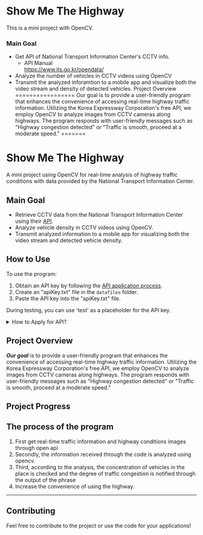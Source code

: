 Show Me The Highway
===================
This is a mini project with OpenCV.

### Main Goal
+ Get API of National Transport Information Center's CCTV info.
    + API Manual  
    https://www.its.go.kr/opendata/
+ Analyze the number of vehicles in CCTV videos using OpenCV
+ Transmit the analyzed inforamtion to a mobile app and visualize both the video stream and density of detected vehicles.
Project Overview
=================
Our goal is to provide a user-friendly program that enhances the convenience of accessing real-time highway traffic information. Utilizing the Korea Expressway Corporation's free API, we employ OpenCV to analyze images from CCTV cameras along highways. The program responds with user-friendly messages such as "Highway congestion detected" or "Traffic is smooth, proceed at a moderate speed."
=======
# Show Me The Highway

A mini project using OpenCV for real-time analysis of highway traffic conditions with data provided by the National Transport Information Center.

## Main Goal

- Retrieve CCTV data from the National Transport Information Center using their [API](https://www.its.go.kr/opendata/).
- Analyze vehicle density in CCTV videos using OpenCV.
- Transmit analyzed information to a mobile app for visualizing both the video stream and detected vehicle density.

## How to Use

To use the program:

1. Obtain an API key by following the [API application process](https://www.its.go.kr/user/issueAuthKey?service=OPD_00000003).
2. Create an "apiKey.txt" file in the `datafiles` folder.
3. Paste the API key into the "apiKey.txt" file.

During testing, you can use 'test' as a placeholder for the API key.

<details>
<summary>How to Apply for API?</summary>

Obtain the API key by specifying the purpose, usage, and desired services.

![Check the CCTV image](images/api_tutorial_1.png)

**Purpose Options:**
![Purpose options](images/api_tutorial_2.png)
</details>

## Project Overview

***Our goal*** is to provide a user-friendly program that enhances the convenience of accessing real-time highway traffic information. Utilizing the Korea Expressway Corporation's free API, we employ OpenCV to analyze images from CCTV cameras along highways. 
The program responds with user-friendly messages such as "Highway congestion detected" or "Traffic is smooth, proceed at a moderate speed."

## Project Progress
The process of the program 
---

1. First get real-time traffic information and highway conditions images through open api
2. Secondly, the information received through the code is analyzed using opencv.
3. Third, according to the analysis, the concentration of vehicles in the place is checked and the degree of traffic congestion is notified through the output of the phrase
4. Increase the convenience of using the highway.

---

## Contributing

Feel free to contribute to the project or use the code for your applications!
